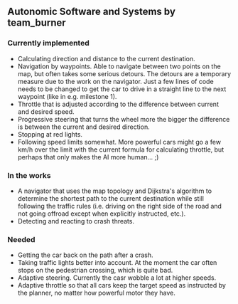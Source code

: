 ## Autonomic Software and Systems by team_burner

### Currently implemented
- Calculating direction and distance to the current destination.
- Navigation by waypoints. Able to navigate between two points on the map, but often takes some serious detours. The detours are a temporary measure due to the work on the navigator. Just a few lines of code needs to be changed to get the car to drive in a straight line to the next waypoint (like in e.g. milestone 1).
- Throttle that is adjusted according to the difference between current and desired speed.
- Progressive steering that turns the wheel more the bigger the difference is between the current and desired direction.
- Stopping at red lights.
- Following speed limits somewhat. More powerful cars might go a few km/h over the limit with the current formula for calculating throttle, but perhaps that only makes the AI more human... ;)

### In the works
- A navigator that uses the map topology and Dijkstra's algorithm to determine the shortest path to the current destination while still following the traffic rules (i.e. driving on the right side of the road and not going offroad except when explicitly instructed, etc.).
- Detecting and reacting to crash threats.

### Needed
- Getting the car back on the path after a crash.
- Taking traffic lights better into account. At the moment the car often stops on the pedestrian crossing, which is quite bad.
- Adaptive steering. Currently the casr wobble a lot at higher speeds.
- Adaptive throttle so that all cars keep the target speed as instructed by the planner, no matter how powerful motor they have.
